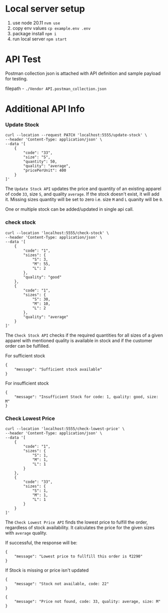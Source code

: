# Local server setup

1. use node 20.11 `nvm use`
2. copy env values `cp example.env .env`
3. package install `npm i`
4. run local server `npm start`

# API Test

Postman collection json is attached with API definition and sample payload for testing.

filepath - `./Vendor API.postman_collection.json`

# Additional API Info

### Update Stock

```cURL
curl --location --request PATCH 'localhost:5555/update-stock' \
--header 'Content-Type: application/json' \
--data '[
    {
        "code": "33",
        "size": "S",
        "quantity": 50,
        "quality": "average",
        "pricePerUnit": 400
    }
]'
```

The `Update Stock API` updates the price and quantity of an existing apparel of code `33`, size `S`, and quality `average`. If the stock doesn't exist, it will add it. Missing sizes quantity will be set to zero i.e. size `M` and `L` quanity will be `0`.

One or multiple stock can be added/updated in single api call.

### check stock

```cURL
curl --location 'localhost:5555/check-stock' \
--header 'Content-Type: application/json' \
--data '[
    {
        "code": "1",
        "sizes": {
            "S": 3,
            "M": 55,
            "L": 2
        },
        "quality": "good"
    },
    {
        "code": "1",
        "sizes": {
            "S": 30,
            "M": 10,
            "L": 2
        },
        "quality": "average"
    }
]'
```

The `Check Stock API` checks if the required quantities for all sizes of a given apparel with mentioned quality is available in stock and if the customer order can be fulfilled.

For sufficient stock

```
{
    "message": "Sufficient stock available"
}
```

For insufficient stock

```
{
    "message": "Insufficient Stock for code: 1, quality: good, size: M"
}
```

### Check Lowest Price

```cURL
curl --location 'localhost:5555/check-lowest-price' \
--header 'Content-Type: application/json' \
--data '[
    {
        "code": "1",
        "sizes": {
            "S": 1,
            "M": 1,
            "L": 1
        }
    },
    {
        "code": "33",
        "sizes": {
            "S": 1,
            "M": 1,
            "L": 1
        }
    }
]'
```

The `Check Lowest Price API` finds the lowest price to fulfill the order, regardless of stock availability. It calculates the price for the given sizes with `average` quality.

If successful, the response will be:

```
{
    "message": "Lowest price to fullfill this order is ₹2290"
}
```

If Stock is missing or price isn't updated

```
{
    "message": "Stock not available, code: 22"
}
```

```
{
    "message": "Price not found, code: 33, quality: average, size: M"
}
```
